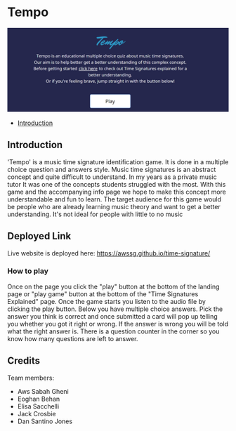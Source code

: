 # Tempo

![landing-page](assets/images/landing-page.png)


- [Introduction](#introduction)


## Introduction

'Tempo' is a music time signature identification game. It is done in a multiple choice question and answers style.
Music time signatures is an abstract concept and quite difficult to understand. In my years as a private music tutor It was one of the concepts students struggled with the most. With this game and the accompanying info page we hope to make this concept more understandable and fun to learn. The target audience for this game would be people who are already learning music theory and want to get a better understanding. It's not ideal for people with little to no music


## Deployed Link

Live website is deployed here: https://awssg.github.io/time-signature/

### How to play

Once on the page you click the "play" button at the bottom of the landing page or "play game" button at the bottom of the "Time Signatures Explained" page. Once the game starts you listen to the audio file by clicking the play button. Below you have multiple choice answers. Pick the answer you think is correct and once submitted a card will pop up telling you whether you got it right or wrong. If the answer is wrong you will be told what the right answer is. There is a question counter in the corner so you know how many questions are left to answer.

## Credits



Team members:
- Aws Sabah Gheni
- Eoghan Behan
- Elisa Sacchelli
- Jack Crosbie
- Dan Santino Jones
 